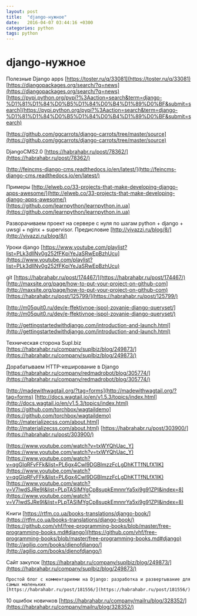```yaml
---
layout: post
title:  "django-нужное"
date:   2016-04-07 03:44:16 +0300
categories: python
tags: python
---
```


# django-нужное
Полезные Django apps
[https://toster.ru/q/33081](https://toster.ru/q/33081)
[https://djangopackages.org/search/?q=news](https://djangopackages.org/search/?q=news)
[https://pypi.python.org/pypi?%3Aaction=search&term=django-%D1%81%D1%84%D0%B5%D1%84%D0%B4%D1%89%D0%BF&submit=search](https://pypi.python.org/pypi?%3Aaction=search&term=django-%D1%81%D1%84%D0%B5%D1%84%D0%B4%D1%89%D0%BF&submit=search)

[https://github.com/ggcarrots/django-carrots/tree/master/source](https://github.com/ggcarrots/django-carrots/tree/master/source)

DjangoCMS2.0
[https://habrahabr.ru/post/78362/](https://habrahabr.ru/post/78362/)


[http://feincms-django-cms.readthedocs.io/en/latest/](http://feincms-django-cms.readthedocs.io/en/latest/)

Примеры
[http://elweb.co/33-projects-that-make-developing-django-apps-awesome/](http://elweb.co/33-projects-that-make-developing-django-apps-awesome/)
[https://github.com/learnpython/learnpython.in.ua](https://github.com/learnpython/learnpython.in.ua)

Разворачиваем проект на сервере с нуля по шагам python + django + uwsgi + nginx + supervisor. Предисловие
[http://vivazzi.ru/blog/8/](http://vivazzi.ru/blog/8/)

Уроки django
[https://www.youtube.com/playlist?list=PLk3dllNv0g252fFKpiYeJaSRwEpBzhUcu](https://www.youtube.com/playlist?list=PLk3dllNv0g252fFKpiYeJaSRwEpBzhUcu)



git
[https://habrahabr.ru/post/174467/](https://habrahabr.ru/post/174467/)
[http://maxsite.org/page/how-to-put-your-project-on-github-com](http://maxsite.org/page/how-to-put-your-project-on-github-com)
[https://habrahabr.ru/post/125799/](https://habrahabr.ru/post/125799/)

[http://m05quit0.ru/dev/e-ffektivnoe-ispol-zovanie-django-queryset/](http://m05quit0.ru/dev/e-ffektivnoe-ispol-zovanie-django-queryset/)

[http://gettingstartedwithdjango.com/introduction-and-launch.html](http://gettingstartedwithdjango.com/introduction-and-launch.html)



Техническая сторона Supl.biz
[https://habrahabr.ru/company/suplbiz/blog/249873/](https://habrahabr.ru/company/suplbiz/blog/249873/)


Дорабатываем HTTP-кеширование в Django
[https://habrahabr.ru/company/redmadrobot/blog/305774/](https://habrahabr.ru/company/redmadrobot/blog/305774/)


[http://madewithwagtail.org/?tag=forms](http://madewithwagtail.org/?tag=forms)
[http://docs.wagtail.io/en/v1.5.3/topics/index.html](http://docs.wagtail.io/en/v1.5.3/topics/index.html)
[https://github.com/torchbox/wagtaildemo](https://github.com/torchbox/wagtaildemo)
[http://materializecss.com/about.html](http://materializecss.com/about.html)
[https://habrahabr.ru/post/303900/](https://habrahabr.ru/post/303900/)




[https://www.youtube.com/watch?v=txWYQhUac_Y](https://www.youtube.com/watch?v=txWYQhUac_Y)
[https://www.youtube.com/watch?v=qgGIqRFvFFk&list=PL6gx4Cwl9DGBlmzzFcLgDhKTTfNLfX1IK](https://www.youtube.com/watch?v=qgGIqRFvFFk&list=PL6gx4Cwl9DGBlmzzFcLgDhKTTfNLfX1IK)
[https://www.youtube.com/watch?v=V7IwdSJRe9I&list=PLpTASIMYgCp8supkEmnnrYa5xi9g91ZPI&index=8](https://www.youtube.com/watch?v=V7IwdSJRe9I&list=PLpTASIMYgCp8supkEmnnrYa5xi9g91ZPI&index=8)

Книги
[https://rtfm.co.ua/books-translations/django-book/](https://rtfm.co.ua/books-translations/django-book/)
[https://github.com/vhf/free-programming-books/blob/master/free-programming-books.md#django](https://github.com/vhf/free-programming-books/blob/master/free-programming-books.md#django)
[http://agiliq.com/books/djenofdjango/](http://agiliq.com/books/djenofdjango/)




Сайт закупок
[https://habrahabr.ru/company/suplbiz/blog/249873/](https://habrahabr.ru/company/suplbiz/blog/249873/)





    Простой блог с комментариями на Django: разработка и развертывание для самых маленьких
    [https://habrahabr.ru/post/181556/](https://habrahabr.ru/post/181556/)


10 ошибок новичков
[https://habrahabr.ru/company/mailru/blog/328352/](https://habrahabr.ru/company/mailru/blog/328352/)
